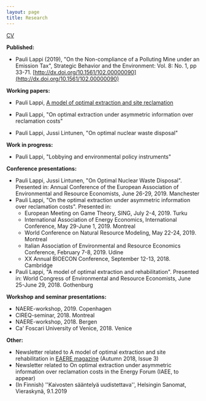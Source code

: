 ```yaml
---
layout: page
title: Research
---
```


[CV](https://plappi.github.io/Milo/assets/CV_Pauli_Lappi_July2019.pdf)

**Published:**

* Pauli Lappi (2019), "On the Non-compliance of a Polluting Mine under an Emission Tax", Strategic Behavior and the Environment: Vol. 8: No. 1, pp 33-71. [http://dx.doi.org/10.1561/102.00000090](http://dx.doi.org/10.1561/102.00000090)

**Working papers:**

* Pauli Lappi, [A model of optimal extraction and site reclamation](https://plappi.github.io/Milo/assets/rehab-wp-Lappi-2018.pdf)

* Pauli Lappi, "On optimal extraction under asymmetric information over reclamation costs"

* Pauli Lappi, Jussi Lintunen, "On optimal nuclear waste disposal"

**Work in progress:**

* Pauli Lappi, "Lobbying and environmental policy instruments"

**Conference presentations:**

* Pauli Lappi, Jussi Lintunen, "On Optimal Nuclear Waste Disposal". Presented in: Annual Conference of the European Association of Environmental and Resource Economists, June 26-29, 2019. Manchester
*  Pauli Lappi, "On the optimal extraction under asymmetric information over reclamation costs". Presented in: 
	*  European Meeting on Game Theory, SING, July 2-4, 2019. Turku
	*  International Association of Energy Economics, International Conference, May 29-June 1, 2019. Montreal
	* 	World Conference on Natural Resource Modeling, May 22-24, 2019. Montreal
	* 	Italian Association of Environmental and Resource Economics Conference, February 7-8, 2019. Udine
	* 	XX Annual BIOECON Conference, September 12-13, 2018. Cambridge	
*  Pauli Lappi, "A model of optimal extraction and rehabilitation". Presented in: World Congress of Environmental and Resource Economists, June 25-June 29, 2018. Gothenburg

**Workshop and seminar presentations:**

* NAERE-workshop, 2019. Copenhagen
* CIREQ-seminar, 2018. Montreal 
* NAERE-workshop, 2018. Bergen
* Ca' Foscari University of Venice, 2018. Venice 

**Other:**

* Newsletter related to A model of  optimal extraction and site rehabilitation in [EAERE magazine](https://www.eaere.org/wp-content/uploads/2019/03/EAERE-Magazine_n.3-Fall-2018.pdf) (Autumn 2018, Issue 3)
* Newsletter related to On optimal extraction under asymmetric information over reclamation costs in the Energy Forum (IAEE, to appear)
* (In Finnish) ''Kaivosten sääntelyä uudistettava'', Helsingin Sanomat, Vieraskynä, 9.1.2019